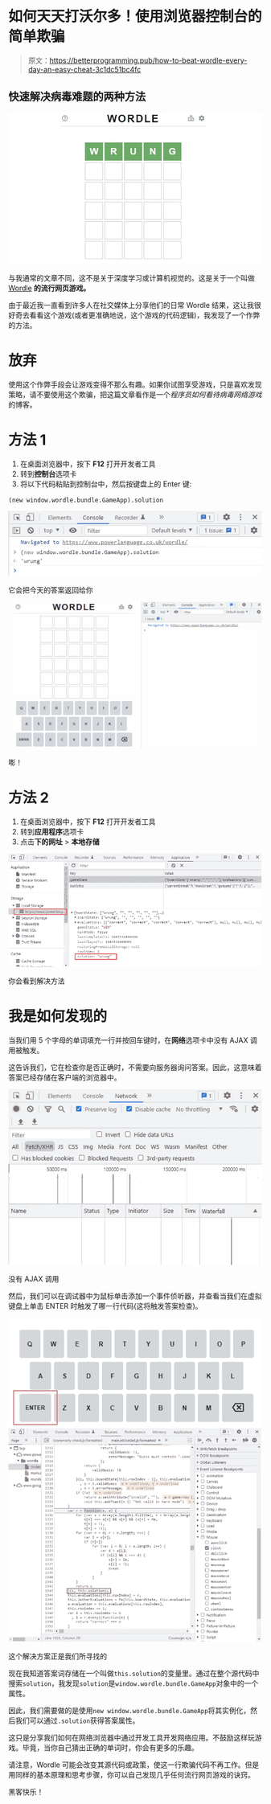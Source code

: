 # 如何天天打沃尔多！使用浏览器控制台的简单欺骗

> 原文：<https://betterprogramming.pub/how-to-beat-wordle-every-day-an-easy-cheat-3c1dc51bc4fc>

## 快速解决病毒难题的两种方法

![](img/20fa8e3205e119f4905b3e7a446418bd.png)

与我通常的文章不同，这不是关于深度学习或计算机视觉的。这是关于一个叫做 [Wordle](https://www.powerlanguage.co.uk/wordle/) **的流行网页游戏。**

由于最近我一直看到许多人在社交媒体上分享他们的日常 Wordle 结果，这让我很好奇去看看这个游戏(或者更准确地说，这个游戏的代码逻辑)，我发现了一个作弊的方法。

# 放弃

使用这个作弊手段会让游戏变得不那么有趣。如果你试图享受游戏，只是喜欢发现策略，请不要使用这个欺骗，把这篇文章看作是一个*程序员如何看待病毒网络游戏*的博客。

# 方法 1

1.  在桌面浏览器中，按下 **F12** 打开开发者工具
2.  转到**控制台**选项卡
3.  将以下代码粘贴到控制台中，然后按键盘上的 Enter 键:

```
(new window.wordle.bundle.GameApp).solution
```

![](img/d3cdfd915e7f7384320b8eaaabdc2d4a.png)

它会把今天的答案返回给你

![](img/2c1102c7b0136bfb2ee08f452b5e9e7b.png)

嘭！

# 方法 2

1.  在桌面浏览器中，按下 **F12** 打开开发者工具
2.  转到**应用程序**选项卡
3.  点击**下的网址** > **本地存储**

![](img/7b2253877448f16ebf3f5de1a7438412.png)

你会看到解决方法

# 我是如何发现的

当我们用 5 个字母的单词填充一行并按回车键时，在**网络**选项卡中没有 AJAX 调用被触发。

这告诉我们，它在检查你是否正确时，不需要向服务器询问答案。因此，这意味着答案已经存储在客户端的浏览器中。

![](img/f18bfc0de5d400d69477d5589ca5a41b.png)

没有 AJAX 调用

然后，我们可以在调试器中为鼠标单击添加一个事件侦听器，并查看当我们在虚拟键盘上单击 ENTER 时触发了哪一行代码(这将触发答案检查)。

![](img/a8a797e95820f760aea187a48a3cd0a0.png)![](img/e13993b9b374c3974adbe6ff2bbea57b.png)

这个解决方案正是我们所寻找的

现在我知道答案词存储在一个叫做`this.solution`的变量里。通过在整个源代码中搜索`solution`，我发现`solution`是`window.wordle.bundle.GameApp`对象中的一个属性。

因此，我们需要做的是使用`new window.wordle.bundle.GameApp`将其实例化，然后我们可以通过`.solution`获得答案属性。

这只是分享我们如何在网络浏览器中通过开发工具开发网络应用。不鼓励这样玩游戏。毕竟，当你自己猜出正确的单词时，你会有更多的乐趣。

请注意，Wordle 可能会改变其源代码或政策，使这一行欺骗代码不再工作。但是用同样的基本原理和思考步骤，你可以自己发现几乎任何流行网页游戏的诀窍。

黑客快乐！